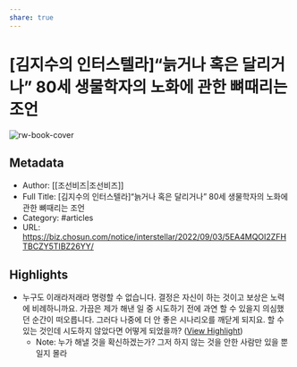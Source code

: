 ```yaml
---
share: true
---
```


# [김지수의 인터스텔라]“늙거나 혹은 달리거나” 80세 생물학자의 노화에 관한 뼈때리는 조언

![rw-book-cover](https://biz.chosun.com/resizer/xFVvwNxVuHhXSWIgqCi_Sx_mU5o=/545x286/smart/cloudfront-ap-northeast-1.images.arcpublishing.com/chosunbiz/FS5LYYKYEJD35JR5FYCPJFUX2Q.jpg)

## Metadata
- Author: [[조선비즈|조선비즈]]
- Full Title: [김지수의 인터스텔라]“늙거나 혹은 달리거나” 80세 생물학자의 노화에 관한 뼈때리는 조언
- Category: #articles
- URL: https://biz.chosun.com/notice/interstellar/2022/09/03/5EA4MQOI2ZFHTBCZY5TIBZ26YY/

## Highlights
- 누구도 이래라저래라 명령할 수 없습니다. 결정은 자신이 하는 것이고 보상은 노력에 비례하니까요. 가끔은 제가 해낸 일 중 시도하기 전에 과연 할 수 있을지 의심했던 순간이 떠오릅니다. 그러다 나중에 더 안 좋은 시나리오를 깨닫게 되지요. 할 수 있는 것인데 시도하지 않았다면 어떻게 되었을까? ([View Highlight](https://read.readwise.io/read/01hjn4a2a23st6hbdc6mn6zy4t))
    - Note: 누가 해낼 것을 확신하겠는가?
      그저 하지 않는 것을 안한 사람만 있을 뿐일지 몰라
